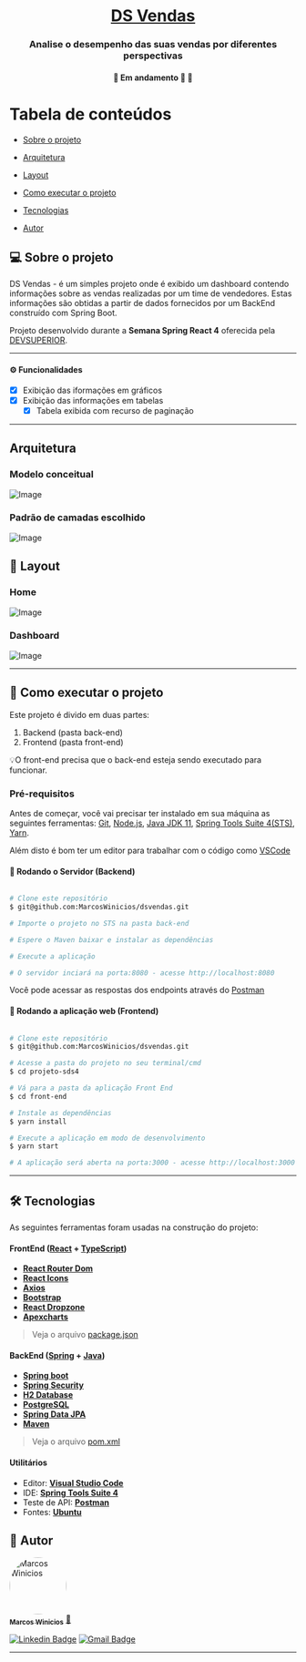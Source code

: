 

<h1 align="center">
    <a href="https://dashsales.netlify.app/" alt=""> DS Vendas </a>
</h1>

<h3 align="center">
	Analise o desempenho das suas vendas por diferentes perspectivas
	
</h3>



<h4 align="center">
	🚧   Em andamento 🚀 🚧
</h4>

Tabela de conteúdos
=================
<!--ts-->
   * [Sobre o projeto](#-sobre-o-projeto)
   * [Arquitetura](#-arquitetura)
   
   * [Layout](#-layout)
     
   * [Como executar o projeto](#-como-executar-o-projeto)
     
   * [Tecnologias](#-tecnologias)
     
   * [Autor](#-autor)
   
<!--te-->


## 💻 Sobre o projeto

DS Vendas - é um simples projeto onde é exibido um dashboard contendo informações sobre as vendas realizadas por um time de vendedores.
Estas informações são obtidas a partir de dados fornecidos por um BackEnd construído com Spring Boot.

Projeto desenvolvido durante a **Semana Spring React 4** oferecida pela [DEVSUPERIOR](https://devsuperior.com.br/).

---

#### ⚙️ Funcionalidades

- [x] Exibição das iformações em gráficos 
- [x] Exibição das informações em tabelas
  - [x] Tabela exibida com recurso de paginação
  
---
## Arquitetura

### Modelo conceitual
![Image](https://github.com/MarcosWinicios/dsvendas/blob/main/documentation/class-diagram.png "Padrão camadas")

### Padrão de camadas escolhido
![Image](https://github.com/MarcosWinicios/dsvendas/blob/main/documentation/camadas.png "Padrão camadas")


## 🎨 Layout


### Home
![Image](https://github.com/MarcosWinicios/dsvendas/blob/main/documentation/home.png)

### Dashboard
![Image](https://github.com/MarcosWinicios/dsvendas/blob/main/documentation/dashboard.png)


---

## 🚀 Como executar o projeto

Este projeto é divido em duas partes:
1. Backend (pasta back-end) 
2. Frontend (pasta front-end)

💡O front-end precisa que o  back-end esteja sendo executado para funcionar.

### Pré-requisitos

Antes de começar, você vai precisar ter instalado em sua máquina as seguintes ferramentas:
[Git](https://git-scm.com), [Node.js](https://nodejs.org/en/), [Java JDK 11](https://www.oracle.com/br/java/technologies/javase-jdk11-downloads.html), 
[Spring Tools Suite 4(STS)](https://spring.io/tools), [Yarn](https://classic.yarnpkg.com/en/).

Além disto é bom ter um editor para trabalhar com o código como [VSCode](https://code.visualstudio.com/)

#### 🎲 Rodando o Servidor (Backend)

```bash

# Clone este repositório
$ git@github.com:MarcosWinicios/dsvendas.git

# Importe o projeto no STS na pasta back-end

# Espere o Maven baixar e instalar as dependências

# Execute a aplicação

# O servidor inciará na porta:8080 - acesse http://localhost:8080

```
Você pode acessar as respostas dos endpoints através do [Postman](https://www.postman.com/)

#### 🧭 Rodando a aplicação web (Frontend)

```bash

# Clone este repositório
$ git@github.com:MarcosWinicios/dsvendas.git

# Acesse a pasta do projeto no seu terminal/cmd
$ cd projeto-sds4

# Vá para a pasta da aplicação Front End
$ cd front-end

# Instale as dependências
$ yarn install

# Execute a aplicação em modo de desenvolvimento
$ yarn start

# A aplicação será aberta na porta:3000 - acesse http://localhost:3000

```

---

## 🛠 Tecnologias

As seguintes ferramentas foram usadas na construção do projeto:

#### **FrontEnd**  ([React](https://reactjs.org/)  +  [TypeScript](https://www.typescriptlang.org/))

-   **[React Router Dom](https://github.com/ReactTraining/react-router/tree/master/packages/react-router-dom)**
-   **[React Icons](https://react-icons.github.io/react-icons/)**
-   **[Axios](https://github.com/axios/axios)**
-   **[Bootstrap](https://getbootstrap.com.br/)**
-   **[React Dropzone](https://github.com/react-dropzone/react-dropzone)**
-   **[Apexcharts](https://apexcharts.com/)**

> Veja o arquivo  [package.json](https://github.com/MarcosWinicios/dsvendas/blob/main/front-end/package.json)

#### **BackEnd**  ([Spring](https://spring.io/)  +  [Java](https://www.oracle.com/br/java/))

-   **[Spring boot](https://spring.io/projects/spring-boot)**
-   **[Spring Security](https://spring.io/projects/spring-security)**
-   **[H2 Database](https://www.h2database.com/html/main.html)**
-   **[PostgreSQL](https://www.postgresql.org/)**
-   **[Spring Data JPA](https://spring.io/projects/spring-data-jpa)**
-   **[Maven](https://maven.apache.org/)**

> Veja o arquivo  [pom.xml](https://github.com/MarcosWinicios/dsvendas/blob/main/back-end/pom.xml)


#### [](https://github.com/tgmarinho/Ecoleta#utilit%C3%A1rios)**Utilitários**

-   Editor:  **[Visual Studio Code](https://code.visualstudio.com/)**
-   IDE: **[Spring Tools Suite 4](https://spring.io/tools)**
-   Teste de API:  **[Postman](https://www.postman.com/)**
-   Fontes:  **[Ubuntu](https://fonts.google.com/specimen/Ubuntu)**


## 🦸 Autor

<a href="https://github.com/MarcosWinicios">
 <img style="border-radius: 50%;" src="https://avatars.githubusercontent.com/u/49327237?s=60&v=4" width="100px;" alt="Marcos Winicios"/>
 <br />
 <sub><b>Marcos Winicios</b></sub></a> <a href="https://github.com/MarcosWinicios" title="Marcos Winicios">🚀</a>
 <br />

[![Linkedin Badge](https://img.shields.io/badge/-Marcos-blue?style=flat-square&logo=Linkedin&logoColor=white&link=https://www.linkedin.com/in/marcoswp/)](https://www.linkedin.com/in/marcoswp/) 
[![Gmail Badge](https://img.shields.io/badge/-pmarcoswinicios@gmail.com-c14438?style=flat-square&logo=Gmail&logoColor=white&link=mailto:pmarcoswinicios@gmail.com)](mailto:pmarcoswinicios@gmail.com)

---


